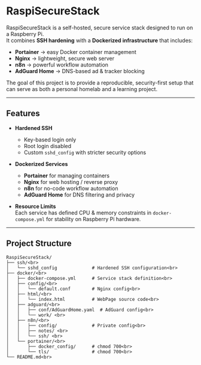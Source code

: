 # RaspiSecureStack

RaspiSecureStack is a self-hosted, secure service stack designed to run on a Raspberry Pi.  
It combines **SSH hardening** with a **Dockerized infrastructure** that includes:

- **Portainer** → easy Docker container management  
- **Nginx** → lightweight, secure web server  
- **n8n** → powerful workflow automation  
- **AdGuard Home** → DNS-based ad & tracker blocking  

The goal of this project is to provide a reproducible, security-first setup that can serve as both a personal homelab and a learning project.

---

## Features

- **Hardened SSH**  
  - Key-based login only  
  - Root login disabled  
  - Custom `sshd_config` with stricter security options  

- **Dockerized Services**  
  - **Portainer** for managing containers  
  - **Nginx** for web hosting / reverse proxy  
  - **n8n** for no-code workflow automation  
  - **AdGuard Home** for DNS filtering and privacy  

- **Resource Limits**  
  Each service has defined CPU & memory constraints in `docker-compose.yml` for stability on Raspberry Pi hardware.  

---

## Project Structure

```
RaspiSecureStack/
├── ssh/<br>
│   └── sshd_config             # Hardened SSH configuration<br>
├── docker/<br>
│   ├── docker-compose.yml      # Service stack definition<br>
│   ├── config/<br>
│   │   └── default.conf        # Nginx config<br>
│   ├── html/<br>
│   │   └── index.html          # WebPage source code<br>
│   ├── adguard/<br>
│   │   ├── conf/AdGuardHome.yaml  # AdGuard config<br>
│   │   └── work/ <br>
│   ├── n8n/<br>
│   │   ├── config/             # Private config<br>
│   │   ├── notes/ <br>
│   │   └── ssh/ <br>
│   └── portainer/<br>
│       ├── docker_config/      # chmod 700<br>
│       └── tls/                # chmod 700<br>
└── README.md<br>
```

